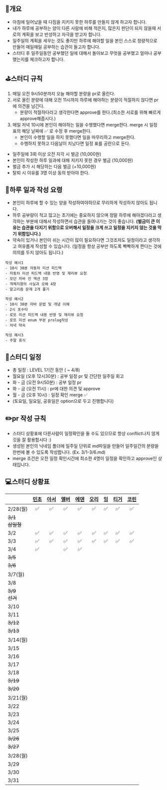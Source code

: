 ## 📄개요
- 아침에 일어났을 때 다짐을 지키지 못한 하루를 만들지 않게 하고자 합니다.
- 내가 하루에 공부하는 양이 다른 사람에 비해 적은지, 많은지 판단이 되지 않을때 서로의 계획을 보고 반성하고 자극을 받고자 합니다.
- 일주일의 계획을 세우는 것도 좋지만 하루에 해야할 일을 본인 스스로 정량적으로 만들어 매일매일 공부하는 습관이 들고자 합니다.
- 스터디 후 일주일동안 공부했던 일에 대해서 돌아보고 무엇을 공부했고 얼마나 공부했는지를 체크하고자 합니다.

## ⛳️스터디 규칙
1. 매일 오전 9시50분까지 오늘 해야할 분량을 pr로 올린다.
2. 서로 올린 분량에 대해 오전 11시까지 하루에 해야하는 분량이 적절하지 않다면 pr에 의견을 남긴다.
	- 분량이 적절하다라고 생각한다면 approve를 한다.(최소한 서로를 위해 빠르게 approve해줍시다.)
3. 매일 저녁 10시에 본인이 해야하는 일을 수행했다면 merge한다. merge 시 일정 표의 해당 날짜에 ✅ 로 수정 후 merge한다.
	- 본인이 수행할 일을 하지 못했다면 일을 마무리하고 merge한다.
	- 수행하지 못하고 다음날이 지났다면 일정 표를 공란으로 둔다.

- 일주일에 3회 이상 오전 지각 시 벌금 (10,000원)
- 본인이 작성한 하루 일과에 대해 지키지 못한 경우 벌금 (10,000원)
- 벌금 추가 시 해당하는 다음 벌금 (+10,000원)
- 탈퇴 시 이유를 3명 이상 동의 받아야 한다.

## 🤔하루 일과 작성 요령
- 본인이 하루에 할 수 있는 양을 작성하여야하므로 무리하게 작성하지 않아도 됩니다.
- 하루 공부량이 적고 많고는 초기에는 중요하지 않으며 정말 하루에 해야겠다라고 생각하는 부분에 대해서 작성하면서 습관을 들여나가는 것이 좋습니다. **(벌금이 큰 이유는 습관을 다지기 위함으로 오버해서 일정을 크게 쓰고  일정을 지키지 않는 것을 막기 위함입니다.)**
- 약속이 있거나 본인이 쉬는 시간이 많이 필요하다면 그것조차도 일정이라고 생각하고 여유롭게 작성할 수 있습니다. (일정을 항상 공부만 하도록 빡빡하게 짠다는 것에 의의를 두지 않아도 됩니다.)

```
작성 예시1
- 10시 30분 자동차 미션 피드백
- 자동차 미션 피드백 내용 반영 및 재리뷰 요청
- 모던 자바 인 액션 3장
- 객체지향의 사실과 오해 4장
- 알고리즘 문제 2개 풀기

작성 예시2
- 10시 30분 자바 문법 및 개념 이해
- 2시 포수타
- 로또 미션 피드백 내용 반영 및 재리뷰 요청
- 로또 미션 enum 부분 prolog작성
- 저녁 약속

작성 예시3
- 주말 휴식
```

## 📆스터디 일정

- 총 일정 : LEVEL 1기간 동안 ( ~ 4/8)
- 월요일 (오후 12시30분) : 공부 일정 pr 및 간단한 일주일 회고
- 화 - 금 (오전 9시50분) : 공부 일정 pr
- 화 - 금 (오전 11시) : pr에 대한 의견 및 approve
- 월 - 금 (오후 10시) : 일정 확인 merge ✅ 
- (토요일, 일요일, 공휴일은 option으로 두고 진행합니다)

## ✏️pr 작성 규칙
- 스터디 상황표에 다른사람이 일정확인을 둘 수도 있으므로 항상 conflict나지 않게 깃을 잘 활용합시다 :)
- 생성된 본인의 닉네임 폴더에 일주일 단위로 md파일을 만들어 일주일간의 분량을 한번에 볼 수 있도록 작성합니다. (Ex. 3/1-3/6.md)
- merge 조건은 오전 일정 확인시간에 최소한 4명이 일정을 확인하고 approve인 상태입니다.

## 💻스터디 상황표
|                | [민초](https://github.com/jswith) | [아서](https://github.com/Hyunta) | [앨버](https://github.com/al-bur) | [에덴](https://github.com/leo0842) | [오리](https://github.com/jinyoungchoi95) | [잉](https://github.com/Yboyu0u) | [티거](https://github.com/daaaayeah) | [코린](https://github.com/hamcheeseburger) |
|----------------|:-------------------------------:|:-------------------------------:|:-------------------------------:|:--------------------------------:|:---------------------------------------:|:-------------------------------:|:----------------------------------:|:----------------------------------------:|
| 2/28(월)        |                ✅                |                ✅                |                ✅                |                ✅                 |                    ✅                    |                ✅                |                 ✅                  |                    ✅                     |
| ~~3/1<br>삼일절~~ |                                 |                                 |                                 |                                  |                                         |                                 |                                    |                                          |
| 3/2            |                ✅                |                ✅                |                ✅                |                ✅                 |                    ✅                    |                   ✅                |                 ✅                  |                    ✅                     |
| 3/3            |                ✅                |                ✅                | ✅ |                ✅                  |                    ✅                    |                    ✅             |                ✅                |                    ✅                     |
| 3/4            | ✅ |                                 |             ✅                  |                 ✅                |                                         |                                 |                                    |                                          |
| ~~3/5~~        |                                 |                                 |                                 |                                  |                                         |                                 |                                    |                                          |
| ~~3/6~~        |                                 |                                 |                                 |                                  |                                         |                                 |                                    |                                          |
| 3/7(월)         |                                 |                                 |                                 |                                  |                                         |                                 |                                    |                                          |
| 3/8            |                                 |                                 |                                 |                                  |                                         |                                 |                                    |                                          |
| ~~3/9<br>선거~~  |                                 |                                 |                                 |                                  |                                         |                                 |                                    |                                          |
| 3/10           |                                 |                                 |                                 |                                  |                                         |                                 |                                    |                                          |
| 3/11           |                                 |                                 |                                 |                                  |                                         |                                 |                                    |                                          |
| ~~3/12~~       |                                 |                                 |                                 |                                  |                                         |                                 |                                    |                                          |
| ~~3/13~~       |                                 |                                 |                                 |                                  |                                         |                                 |                                    |                                          |
| 3/14(월)        |                                 |                                 |                                 |                                  |                                         |                                 |                                    |                                          |
| 3/15           |                                 |                                 |                                 |                                  |                                         |                                 |                                    |                                          |
| 3/16           |                                 |                                 |                                 |                                  |                                         |                                 |                                    |                                          |
| 3/17           |                                 |                                 |                                 |                                  |                                         |                                 |                                    |                                          |
| 3/18           |                                 |                                 |                                 |                                  |                                         |                                 |                                    |                                          |
| ~~3/19~~       |                                 |                                 |                                 |                                  |                                         |                                 |                                    |                                          |
| ~~3/20~~       |                                 |                                 |                                 |                                  |                                         |                                 |                                    |                                          |
| 3/21(월)        |                                 |                                 |                                 |                                  |                                         |                                 |                                    |                                          |
| 3/22           |                                 |                                 |                                 |                                  |                                         |                                 |                                    |                                          |
| 3/23           |                                 |                                 |                                 |                                  |                                         |                                 |                                    |                                          |
| 3/24           |                                 |                                 |                                 |                                  |                                         |                                 |                                    |                                          |
| 3/25           |                                 |                                 |                                 |                                  |                                         |                                 |                                    |                                          |
| ~~3/26~~       |                                 |                                 |                                 |                                  |                                         |                                 |                                    |                                          |
| ~~3/27~~       |                                 |                                 |                                 |                                  |                                         |                                 |                                    |                                          |
| 3/28(월)        |                                 |                                 |                                 |                                  |                                         |                                 |                                    |                                          |
| 3/29           |                                 |                                 |                                 |                                  |                                         |                                 |                                    |                                          |
| 3/30           |                                 |                                 |                                 |                                  |                                         |                                 |                                    |                                          |
| 3/31           |                                 |                                 |                                 |                                  |                                         |                                 |                                    |                                          |
